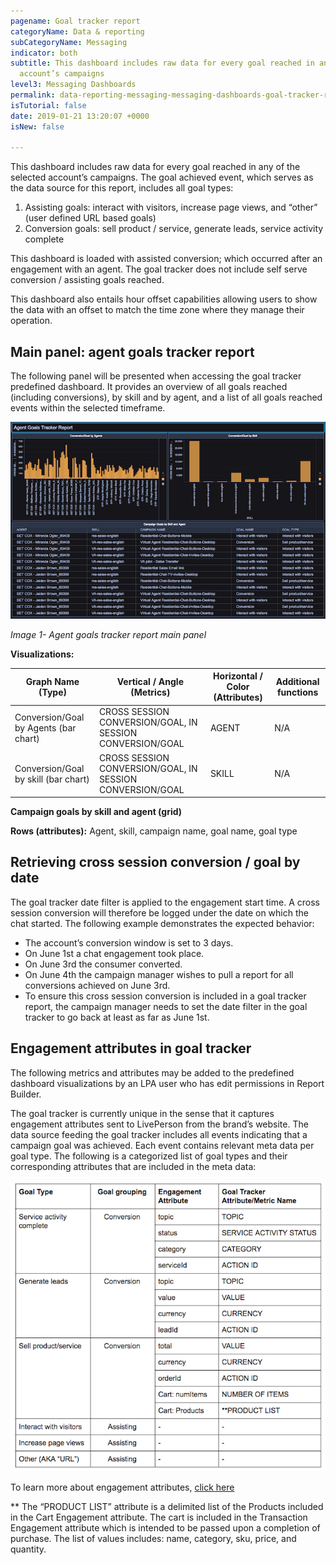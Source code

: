 ```yaml
---
pagename: Goal tracker report
categoryName: Data & reporting
subCategoryName: Messaging
indicator: both
subtitle: This dashboard includes raw data for every goal reached in any of the selected
  account’s campaigns
level3: Messaging Dashboards
permalink: data-reporting-messaging-messaging-dashboards-goal-tracker-report.html
isTutorial: false
date: 2019-01-21 13:20:07 +0000
isNew: false

---
```

This dashboard includes raw data for every goal reached in any of the selected account’s campaigns. The goal achieved event, which serves as the data source for this report, includes all goal types:

1. Assisting goals: interact with visitors, increase page views, and “other” (user defined URL based goals)
2. Conversion goals: sell product / service, generate leads, service activity complete

This dashboard is loaded with assisted conversion; which occurred after an engagement with an agent. The goal tracker does not include self serve conversion / assisting goals reached.

This dashboard also entails hour offset capabilities allowing users to show the data with an offset to match the time zone where they manage their operation.

## Main panel: agent goals tracker report

The following panel will be presented when accessing the goal tracker predefined dashboard. It provides an overview of all goals reached (including conversions), by skill and by agent, and a list of all goals reached events within the selected timeframe.

![](/img/Goal-tracker-report2.png)

_Image 1- Agent goals tracker report main panel_

**Visualizations:**

| Graph Name (Type) | Vertical / Angle (Metrics) | Horizontal / Color (Attributes) | Additional functions |
| --- | --- | --- | --- |
| Conversion/Goal by Agents (bar chart) | CROSS SESSION CONVERSION/GOAL, IN SESSION CONVERSION/GOAL | AGENT | N/A |
| Conversion/Goal by skill (bar chart) | CROSS SESSION CONVERSION/GOAL, IN SESSION CONVERSION/GOAL | SKILL | N/A |

**Campaign goals by skill and agent (grid)**

**Rows (attributes):** Agent, skill, campaign name, goal name, goal type

## Retrieving cross session conversion / goal by date

The goal tracker date filter is applied to the engagement start time. A cross session conversion will therefore be logged under the date on which the chat started. The following example demonstrates the expected behavior:

* The account’s conversion window is set to 3 days.
* On June 1st a chat engagement took place.
* On June 3rd the consumer converted.
* On June 4th the campaign manager wishes to pull a report for all conversions achieved on June 3rd.
* To ensure this cross session conversion is included in a goal tracker report, the campaign manager needs to set the date filter in the goal tracker to go back at least as far as June 1st.

## Engagement attributes in goal tracker

The following metrics and attributes may be added to the predefined dashboard visualizations by an LPA user who has edit permissions in Report Builder.

The goal tracker is currently unique in the sense that it captures engagement attributes sent to LivePerson from the brand’s website. The data source feeding the goal tracker includes all events indicating that a campaign goal was achieved. Each event contains relevant meta data per goal type. The following is a categorized list of goal types and their corresponding attributes that are included in the meta data:

![](/img/Table-goal-tracker-report1.png)

To learn more about engagement attributes, [click here](data-reporting-engagement-attributes-data-sources-engagement-attributes-overview.html)

\** The “PRODUCT LIST” attribute is a delimited list of the Products included in the Cart Engagement attribute. The cart is included in the Transaction Engagement attribute which is intended to be passed upon a completion of purchase. The list of values includes: name, category, sku, price, and quantity.